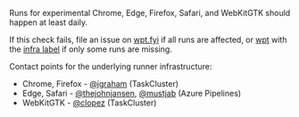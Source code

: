 Runs for experimental Chrome, Edge, Firefox, Safari, and WebKitGTK should happen at least daily.

If this check fails, file an issue on [wpt.fyi](https://github.com/web-platform-tests/wpt.fyi) if all runs are affected, or [wpt](https://github.com/web-platform-tests/wpt) with the [infra label](https://github.com/web-platform-tests/wpt/labels/infra) if only some runs are missing.

Contact points for the underlying runner infrastructure:
* Chrome, Firefox - [@jgraham](http://github.com/jgraham) (TaskCluster)
* Edge, Safari - [@thejohnjansen](https://github.com/thejohnjansen), [@mustjab](https://github.com/mustjab) (Azure Pipelines)
* WebKitGTK - [@clopez](http://github.com/clopez) (TaskCluster)
